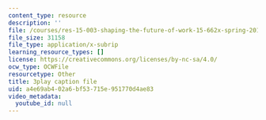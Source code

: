 ```yaml
---
content_type: resource
description: ''
file: /courses/res-15-003-shaping-the-future-of-work-15-662x-spring-2016/a4e69ab402a6bf53715e951770d4ae83_mslvJdTQhHc.srt
file_size: 31158
file_type: application/x-subrip
learning_resource_types: []
license: https://creativecommons.org/licenses/by-nc-sa/4.0/
ocw_type: OCWFile
resourcetype: Other
title: 3play caption file
uid: a4e69ab4-02a6-bf53-715e-951770d4ae83
video_metadata:
  youtube_id: null
---
```

